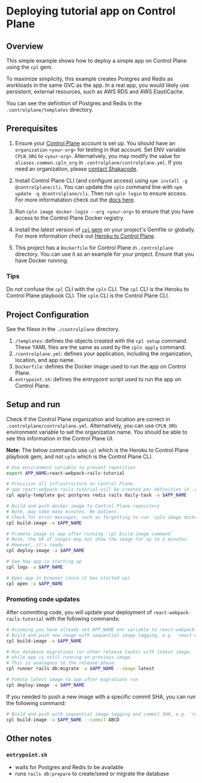 # Deploying tutorial app on Control Plane

## Overview
This simple example shows how to deploy a simple app on Control Plane using the `cpl` gem.

To maximize simplicity, this example creates Postgres and Redis as workloads in the same GVC as the app.
In a real app, you would likely use persistent, external resources, such as AWS RDS and AWS ElastiCache.

You can see the definition of Postgres and Redis in the `.controlplane/templates` directory.

## Prerequisites

1. Ensure your [Control Plane](https://controlplane.com) account is set up.
You should have an `organization` `<your-org>` for testing in that account.
Set ENV variable `CPLN_ORG` to `<your-org>`. Alternatively, you may modify the 
value for `aliases.common.cpln_org` in `.controlplane/controlplane.yml`.
If you need an organization, please [contact Shakacode](mailto:controlplane@shakacode.com).

2. Install Control Plane CLI (and configure access) using `npm install -g @controlplane/cli`.
You can update the `cpln` command line with `npm update -g @controlplane/cli`.
Then run `cpln login` to ensure access.
For more informatation check out the
[docs here](https://docs.controlplane.com/quickstart/quick-start-3-cli#getting-started-with-the-cli).

3. Run `cpln image docker-login --org <your-org>` to ensure that you have access to the Control Plane Docker registry.

4. Install the latest version of
[`cpl` gem](https://rubygems.org/gems/cpl)
on your project's Gemfile or globally.
For more information check out
[Heroku to Control Plane](https://github.com/shakacode/heroku-to-control-plane).

5. This project has a `Dockerfile` for Control Plane in `.controlplane` directory.
You can use it as an example for your project.
Ensure that you have Docker running.

### Tips
Do not confuse the `cpl` CLI with the `cpln` CLI.
The `cpl` CLI is the Heroku to Control Plane playbook CLI.
The `cpln` CLI is the Control Plane CLI.

## Project Configuration
See the filese in the `./controlplane` directory.

1. `/templates`: defines the objects created with the `cpl setup` command.
These YAML files are the same as used by the `cpln apply` command.
2. `/controlplane.yml`: defines your application, including the organization, location, and app name.
3. `Dockerfile`: defines the Docker image used to run the app on Control Plane.
4. `entrypoint.sh`: defines the entrypoint script used to run the app on Control Plane.

## Setup and run

Check if the Control Plane organization and location are correct in `.controlplane/controlplane.yml`.
Alternatively, you can use `CPLN_ORG` environment variable to set the organization name.
You should be able to see this information in the Control Plane UI.

**Note:** The below commands use `cpl` which is the Heroku to Control Plane playbook gem,
and not `cpln` which is the Control Plane CLI.

```sh
# Use environment variable to prevent repetition
export APP_NAME=react-webpack-rails-tutorial

# Provision all infrastructure on Control Plane.
# app react-webpack-rails-tutorial will be created per definition in .controlplane/controlplane.yml
cpl apply-template gvc postgres redis rails daily-task -a $APP_NAME

# Build and push docker image to Control Plane repository
# Note, may take many minutes. Be patient.
# Check for error messages, such as forgetting to run `cpln image docker-login --org <your-org>`
cpl build-image -a $APP_NAME

# Promote image to app after running `cpl build-image command`
# Note, the UX of images may not show the image for up to 5 minutes.
# However, it's ready.
cpl deploy-image -a $APP_NAME

# See how app is starting up
cpl logs -a $APP_NAME

# Open app in browser (once it has started up)
cpl open -a $APP_NAME
```

### Promoting code updates

After committing code, you will update your deployment of `react-webpack-rails-tutorial` with the following commands:

```sh
# Assuming you have already set APP_NAME env variable to react-webpack-rails-tutorial
# Build and push new image with sequential image tagging, e.g. 'react-webpack-rails-tutorial:1', then 'react-webpack-rails-tutorial:2', etc.
cpl build-image -a $APP_NAME

# Run database migrations (or other release tasks) with latest image,
# while app is still running on previous image.
# This is analogous to the release phase.
cpl runner rails db:migrate -a $APP_NAME --image latest

# Pomote latest image to app after migrations run
cpl deploy-image -a $APP_NAME
```

If you needed to push a new image with a specific commit SHA, you can run the following command:

```sh
# Build and push with sequential image tagging and commit SHA, e.g. 'react-webpack-rails-tutorial:123_ABCD'
cpl build-image -a $APP_NAME --commit ABCD
```

## Other notes

### `entrypoint.sh`
- waits for Postgres and Redis to be available
- runs `rails db:prepare` to create/seed or migrate the database
